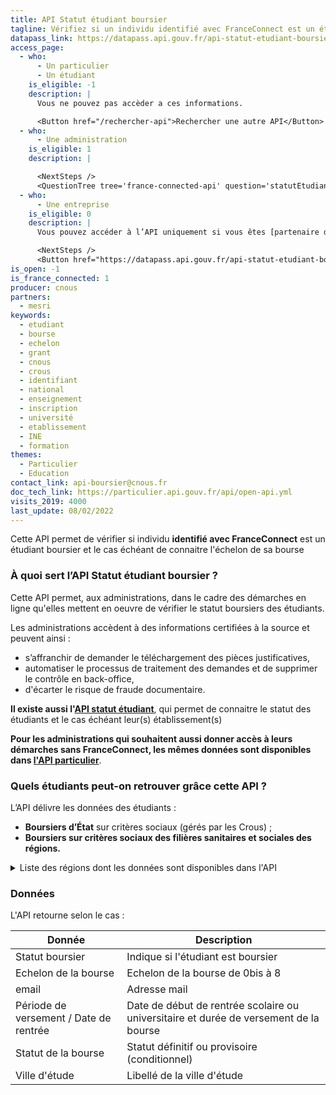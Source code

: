 ```yaml
---
title: API Statut étudiant boursier
tagline: Vérifiez si un individu identifié avec FranceConnect est un étudiant boursier
datapass_link: https://datapass.api.gouv.fr/api-statut-etudiant-boursier
access_page:
  - who:
      - Un particulier
      - Un étudiant
    is_eligible: -1
    description: |
      Vous ne pouvez pas accèder a ces informations.

      <Button href="/rechercher-api">Rechercher une autre API</Button>
  - who:
      - Une administration
    is_eligible: 1
    description: |

      <NextSteps />
      <QuestionTree tree='france-connected-api' question='statutEtudiantBoursier' />
  - who:
      - Une entreprise
    is_eligible: 0
    description: |
      Vous pouvez accéder à l’API uniquement si vous êtes [partenaire de France Connect](https://franceconnect.gouv.fr/partenaires), et pour un cas d’usage autorisé par la loi. Vous devrez fournir le cadre juridique qui vous autorise à utiliser ces données.

      <NextSteps />
      <Button href="https://datapass.api.gouv.fr/api-statut-etudiant-boursier">Remplir une demande</Button>
is_open: -1
is_france_connected: 1
producer: cnous
partners: 
  - mesri
keywords:
  - etudiant
  - bourse
  - echelon
  - grant
  - cnous
  - crous
  - identifiant
  - national
  - enseignement
  - inscription
  - université
  - etablissement
  - INE
  - formation
themes:
  - Particulier
  - Education
contact_link: api-boursier@cnous.fr
doc_tech_link: https://particulier.api.gouv.fr/api/open-api.yml
visits_2019: 4000
last_update: 08/02/2022
---
```


Cette API permet de vérifier si individu **identifié avec FranceConnect** est un étudiant boursier et le cas échéant de connaitre l'échelon de sa bourse

### À quoi sert l’API Statut étudiant boursier ?

Cette API permet, aux administrations, dans le cadre des démarches en ligne qu'elles mettent en oeuvre de vérifier le statut boursiers des étudiants.

Les administrations accèdent à des informations certifiées à la source et peuvent ainsi :

- s’affranchir de demander le téléchargement des pièces justificatives,
- automatiser le processus de traitement des demandes et de supprimer le contrôle en back-office,
- d'écarter le risque de fraude documentaire.

**Il existe aussi l'[API statut étudiant](https://api.gouv.fr/les-api/api-statut-etudiant)**, qui permet de connaitre le statut des étudiants et le cas échéant leur(s) établissement(s)

**Pour les administrations qui souhaitent aussi donner accès à leurs démarches sans FranceConnect, les mêmes données sont disponibles dans [l'API particulier](https://api.gouv.fr/les-api/api-particulier)**.

### Quels étudiants peut-on retrouver grâce  cette API ?

L’API délivre les données des étudiants :

- **Boursiers d’État** sur critères sociaux (gérés par les Crous) ;
- **Boursiers sur critères sociaux des filières sanitaires et sociales des régions.**

<details>
   <summary>Liste des régions dont les données sont disponibles dans l'API</summary>

⚠️ La liste des boursiers gérés par les régions, disponible dans cette API, sera mise à jour dès mise à disposition des informations.
 L’API à ce jour, couvre uniquement le périmètre des boursiers sur critères sociaux à l’exception des boursiers Campus France et des autres bourses.

#### Régions disponibles

- Normandie

</details>

### Données

L'API retourne selon le cas :

| Donnée                             | Description                                                                   |
| ---------------------------------- | ----------------------------------------------------------------------------- |
| Statut boursier                    | Indique si l'étudiant est boursier                                            |
| Echelon de la bourse               | Echelon de la bourse de 0bis à 8                                              |
| email                              | Adresse mail                                                                  |
| Période de versement / Date de rentrée  | Date de début de rentrée scolaire ou universitaire  et durée de versement de la bourse  |
| Statut de la bourse                | Statut définitif ou provisoire (conditionnel)                                |
| Ville d'étude                      | Libellé de la ville d'étude                                                   |
